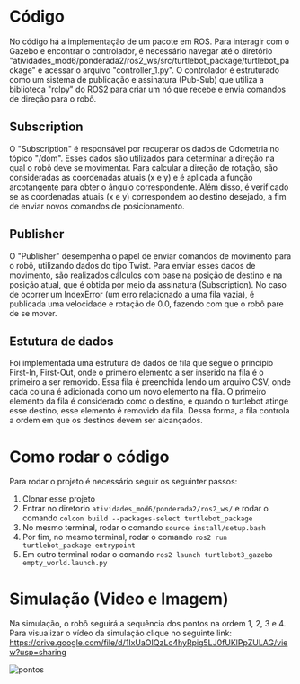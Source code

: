 # Código

No código há a implementação de um pacote em ROS. Para interagir com o Gazebo e encontrar o controlador, é necessário navegar até o diretório "atividades_mod6/ponderada2/ros2_ws/src/turtlebot_package/turtlebot_package" e acessar o arquivo "controller_1.py". O controlador é estruturado como um sistema de publicação e assinatura (Pub-Sub) que utiliza a biblioteca "rclpy" do ROS2 para criar um nó que recebe e envia comandos de direção para o robô. 

## Subscription
O "Subscription" é responsável por recuperar os dados de Odometria no tópico "/dom". Esses dados são utilizados para determinar a direção na qual o robô deve se movimentar. Para calcular a direção de rotação, são consideradas as coordenadas atuais (x e y) e é aplicada a função arcotangente para obter o ângulo correspondente. Além disso, é verificado se as coordenadas atuais (x e y) correspondem ao destino desejado, a fim de enviar novos comandos de posicionamento.

## Publisher
O "Publisher" desempenha o papel de enviar comandos de movimento para o robô, utilizando dados do tipo Twist. Para enviar esses dados de movimento, são realizados cálculos com base na posição de destino e na posição atual, que é obtida por meio da assinatura (Subscription). No caso de ocorrer um IndexError (um erro relacionado a uma fila vazia), é publicada uma velocidade e rotação de 0.0, fazendo com que o robô pare de se mover.

## Estutura de dados

Foi implementada uma estrutura de dados de fila que segue o princípio First-In, First-Out, onde o primeiro elemento a ser inserido na fila é o primeiro a ser removido. Essa fila é preenchida lendo um arquivo CSV, onde cada coluna é adicionada como um novo elemento na fila. O primeiro elemento da fila é considerado como o destino, e quando o turtlebot atinge esse destino, esse elemento é removido da fila. Dessa forma, a fila controla a ordem em que os destinos devem ser alcançados.

# Como rodar o código

Para rodar o projeto é necessário seguir os seguinter passos:

1. Clonar esse projeto
2. Entrar no diretorio ``` atividades_mod6/ponderada2/ros2_ws/ ``` e rodar o comando ``` colcon build --packages-select turtlebot_package ```
3. No mesmo terminal, rodar o comando ``` source install/setup.bash ```
4. Por fim, no mesmo terminal, rodar o comando ``` ros2 run turtlebot_package entrypoint ```
5. Em outro terminal rodar o comando ``` ros2 launch turtlebot3_gazebo empty_world.launch.py ```

# Simulação (Video e Imagem)

Na simulação, o robô seguirá a sequência dos pontos na ordem 1, 2, 3 e 4. Para visualizar o vídeo da simulação clique no seguinte link: https://drive.google.com/file/d/1IxUaOIQzLc4hyRpig5LJ0fUKlPpZULAG/view?usp=sharing

![pontos](https://github.com/emanuelemorais/atividades_mod6/assets/99221221/521df04d-67d9-4794-a85e-424c94d49eba)



